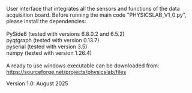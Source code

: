 User interface that integrates all the sensors and functions of the data acquisition board.
Before running the main code "PHYSICSLAB_V1_0.py", please install the dependencies:\
\
  PySide6 (tested with versions 6.8.0.2  and 6.5.2)\
  pyqtgraph (tested with version 0.13.7)\
  pyserial (tested with version 3.5)\
  numpy (tested with version 1.26.4)\
\
A ready to use windows executable can be downloaded from:
https://sourceforge.net/projects/physicslab/files

Version 1.0: August 2025
